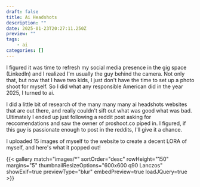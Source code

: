 ```yaml
---
draft: false
title: Ai Headshots
description: ""
date: 2025-01-23T20:27:11.250Z
preview: ""
tags:
    - ai
categories: []
---
```

I figured it was time to refresh my social media presence in the gig space (LinkedIn) and I realized I'm usually the guy behind the camera.  Not only that, but now that I have two kids, I just don't have the time to set up a photo shoot for myself.  So I did what any responsible American did in the year 2025, I turned to ai.

I did a little bit of research of the many many many ai headshots websites that are out there, and really couldn't sift out what was good what was bad.  Ultimately I ended up just following a reddit post asking for reccomendations and saw the owner of proshoot.co piped in.  I figured, if this guy is passionate enough to post in the reddits, I'll give it a chance.

I uploaded 15 images of myself to the website to create a decent LORA of myself, and here's what it popped out!

{{< gallery match="images/*" sortOrder="desc" rowHeight="150" margins="5" thumbnailResizeOptions="600x600 q90 Lanczos" showExif=true previewType="blur" embedPreview=true loadJQuery=true >}}